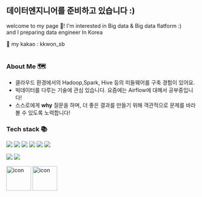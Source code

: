 데이터엔지니어를 준비하고 있습니다 :)
-----------------------------------
welcome to my page 👋!
I'm interested in Big data & Big data flatform :)
<br>
and I preparing data engineer In Korea

💬 my kakao :  kkwon_sb
<br><br>
### About Me 🗺

- 클라우드 환경에서의 Hadoop,Spark, Hive 등의 미들웨어를 구축 경험이 있어요.
- 빅데이터를 다루는 기술에 관심 있습니다. 요즘에는 Airflow에 대해서 공부중입니다!
- 스스로에게 **why** 질문을 하며, 더 좋은 결과를 만들기 위해 객관적으로 문제를 바라볼 수 있도록 노력합니다!

### Tech stack 📚
![](https://img.shields.io/badge/-python-orange)
![](https://img.shields.io/badge/-SQL-blue)
![](https://img.shields.io/badge/-Hadoop-yellow)
![](https://img.shields.io/badge/-Hive-orange)
![](https://img.shields.io/badge/-Data--Analysis-blueviolet)
![](https://img.shields.io/badge/-ETL-gray)


![](https://img.shields.io/badge/OS-Linux-informational?style=flat&logo=linux&logoColor=white&color=2bbc8a)
![](https://img.shields.io/badge/AWS-ec2-orange)


<p>
  
<img alt= "icon" wide="65" height="65" src ="https://techstack-generator.vercel.app/python-icon.svg">
<img alt= "icon" wide="65" height="65" src ="https://techstack-generator.vercel.app/mysql-icon.svg">

</p>

